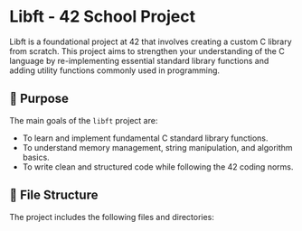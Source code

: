 # Libft - 42 School Project

Libft is a foundational project at 42 that involves creating a custom C library from scratch. 
This project aims to strengthen your understanding of the C language by re-implementing essential standard library 
functions and adding utility functions commonly used in programming.

## 🚀 Purpose
The main goals of the `libft` project are:
- To learn and implement fundamental C standard library functions.
- To understand memory management, string manipulation, and algorithm basics.
- To write clean and structured code while following the 42 coding norms.

## 📁 File Structure
The project includes the following files and directories:
